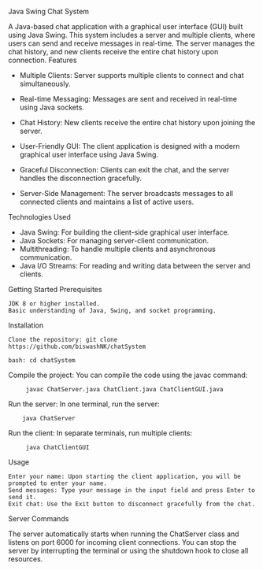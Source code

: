 Java Swing Chat System

A Java-based chat application with a graphical user interface (GUI) built using Java Swing. This system includes a server and multiple clients, where users can send and receive messages in real-time. The server manages the chat history, and new clients receive the entire chat history upon connection.
Features

- Multiple Clients: Server supports multiple clients to connect and chat simultaneously.

- Real-time Messaging: Messages are sent and received in real-time using Java sockets.
- Chat History: New clients receive the entire chat history upon joining the server.
- User-Friendly GUI: The client application is designed with a modern graphical user interface using Java Swing.
- Graceful Disconnection: Clients can exit the chat, and the server handles the disconnection gracefully.
- Server-Side Management: The server broadcasts messages to all connected clients and maintains a list of active users.

Technologies Used

- Java Swing: For building the client-side graphical user interface.
- Java Sockets: For managing server-client communication.
- Multithreading: To handle multiple clients and asynchronous communication.
- Java I/O Streams: For reading and writing data between the server and clients.

Getting Started
Prerequisites

    JDK 8 or higher installed.
    Basic understanding of Java, Swing, and socket programming.

Installation

    Clone the repository: git clone https://github.com/biswashNK/chatSystem

    bash: cd chatSystem



Compile the project: You can compile the code using the javac command:
```
     javac ChatServer.java ChatClient.java ChatClientGUI.java
```
Run the server: In one terminal, run the server:
```
    java ChatServer
```
Run the client: In separate terminals, run multiple clients:
```
     java ChatClientGUI
```
Usage

    Enter your name: Upon starting the client application, you will be prompted to enter your name.
    Send messages: Type your message in the input field and press Enter to send it.
    Exit chat: Use the Exit button to disconnect gracefully from the chat.

Server Commands

The server automatically starts when running the ChatServer class and listens on port 6000 for incoming client connections. You can stop the server by interrupting the terminal or using the shutdown hook to close all resources.
